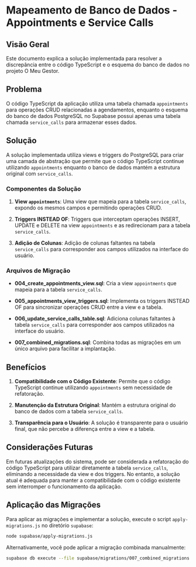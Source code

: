 # Mapeamento de Banco de Dados - Appointments e Service Calls

## Visão Geral

Este documento explica a solução implementada para resolver a discrepância entre o código TypeScript e o esquema do banco de dados no projeto O Meu Gestor.

## Problema

O código TypeScript da aplicação utiliza uma tabela chamada `appointments` para operações CRUD relacionadas a agendamentos, enquanto o esquema do banco de dados PostgreSQL no Supabase possui apenas uma tabela chamada `service_calls` para armazenar esses dados.

## Solução

A solução implementada utiliza views e triggers do PostgreSQL para criar uma camada de abstração que permite que o código TypeScript continue utilizando `appointments` enquanto o banco de dados mantém a estrutura original com `service_calls`.

### Componentes da Solução

1. **View `appointments`**: Uma view que mapeia para a tabela `service_calls`, expondo os mesmos campos e permitindo operações CRUD.

2. **Triggers INSTEAD OF**: Triggers que interceptam operações INSERT, UPDATE e DELETE na view `appointments` e as redirecionam para a tabela `service_calls`.

3. **Adição de Colunas**: Adição de colunas faltantes na tabela `service_calls` para corresponder aos campos utilizados na interface do usuário.

### Arquivos de Migração

- **004_create_appointments_view.sql**: Cria a view `appointments` que mapeia para a tabela `service_calls`.

- **005_appointments_view_triggers.sql**: Implementa os triggers INSTEAD OF para sincronizar operações CRUD entre a view e a tabela.

- **006_update_service_calls_table.sql**: Adiciona colunas faltantes à tabela `service_calls` para corresponder aos campos utilizados na interface do usuário.

- **007_combined_migrations.sql**: Combina todas as migrações em um único arquivo para facilitar a implantação.

## Benefícios

1. **Compatibilidade com o Código Existente**: Permite que o código TypeScript continue utilizando `appointments` sem necessidade de refatoração.

2. **Manutenção da Estrutura Original**: Mantém a estrutura original do banco de dados com a tabela `service_calls`.

3. **Transparência para o Usuário**: A solução é transparente para o usuário final, que não percebe a diferença entre a view e a tabela.

## Considerações Futuras

Em futuras atualizações do sistema, pode ser considerada a refatoração do código TypeScript para utilizar diretamente a tabela `service_calls`, eliminando a necessidade da view e dos triggers. No entanto, a solução atual é adequada para manter a compatibilidade com o código existente sem interromper o funcionamento da aplicação.

## Aplicação das Migrações

Para aplicar as migrações e implementar a solução, execute o script `apply-migrations.js` no diretório `supabase`:

```sh
node supabase/apply-migrations.js
```

Alternativamente, você pode aplicar a migração combinada manualmente:

```sh
supabase db execute --file supabase/migrations/007_combined_migrations.sql
```